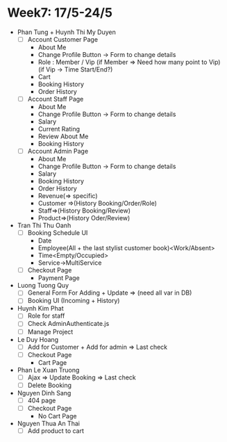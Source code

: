 # Week7: 17/5-24/5

- Phan Tung + Huynh Thi My Duyen
  - [ ] Account Customer Page
    - About Me
    - Change Profile Button -> Form to change details
    - Role : Member / Vip (if Member => Need how many point to Vip)(if Vip -> Time Start/End?)
    - Cart
    - Booking History
    - Order History
  - [ ] Account Staff Page
    - About Me
    - Change Profile Button -> Form to change details
    - Salary
    - Current Rating
    - Review About Me
    - Booking History
  - [ ] Account Admin Page
    - About Me
    - Change Profile Button -> Form to change details
    - Salary
    - Booking History
    - Order History
    - Revenue(=> specific)
    - Customer =>(History Booking/Order/Role)
    - Staff=>(History Booking/Review)
    - Product=>(History Oder/Review)
- Tran Thi Thu Oanh
  - [ ] Booking Schedule UI
    - Date
    - Employee(All + the last stylist customer book)<Work/Absent>
    - Time<Empty/Occupied>
    - Service->MultiService
  - [ ] Checkout Page
    - Payment Page
- Luong Tuong Quy
  - [ ] General Form For Adding + Update =>  (need all var in DB)
  - [ ] Booking UI (Incoming + History)
- Huynh Kim Phat
  - [ ] Role for staff
  - [ ] Check AdminAuthenticate.js
  - [ ] Manage Project
- Le Duy Hoang
  - [ ] Add for Customer + Add for admin => Last check
  - [ ] Checkout Page
    - Cart Page
- Phan Le Xuan Truong
  - [ ] Ajax => Update Booking => Last check
  - [ ] Delete Booking
- Nguyen Dinh Sang
  - [ ] 404 page
  - [ ] Checkout Page
    - No Cart Page
- Nguyen Thua An Thai
  - [ ] Add product to cart
